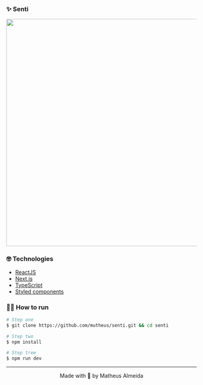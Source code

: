 ### ✨ Senti

<img src="https://i.ibb.co/GF5RnDT/localhost-3000-recommended-songs.png" width="600px" />

### 🤓 Technologies

- [ReactJS](https://reactjs.org/)
- [Next.js](https://nextjs.org/)
- [TypeScript](https://www.typescriptlang.org/)
- [Styled components](https://styled-components.com)

  
### 🏃‍♂️ How to run
```bash
# Step one
$ git clone https://github.com/mutheus/senti.git && cd senti

# Step two
$ npm install

# Step tree
$ npm run dev
```

<hr>

<p align="center">
  Made with 💙 by Matheus Almeida
</p>

